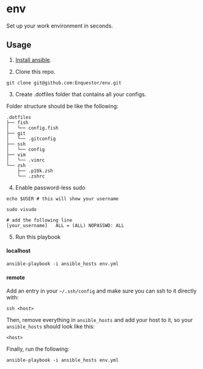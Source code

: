 # env
Set up your work environment in seconds.

## Usage
1. [Install ansible](https://docs.ansible.com/ansible/latest/installation_guide/intro_installation.html).

2. Clone this repo.
```
git clone git@github.com:Enquestor/env.git
```

3. Create .dotfiles folder that contains all your configs.

Folder structure should be like the following:
```
.dotfiles
├── fish
│   └── config.fish
├── git
│   └── .gitconfig
├── ssh
│   └── config
├── vim
│   └── .vimrc
└── zsh
    ├── .p10k.zsh
    └── .zshrc
```

4. Enable password-less sudo
```
echo $USER # this will show your username

sudo visudo

# add the following line
[your_username]   ALL = (ALL) NOPASSWD: ALL
```

5. Run this playbook

#### localhost
```
ansible-playbook -i ansible_hosts env.yml
```

#### remote
Add an entry in your `~/.ssh/config` and make sure you can ssh to it directly with:
```
ssh <host>
```

Then, remove everything in `ansible_hosts` and add your host to it, so your `ansible_hosts` should look like this:
```
<host>
```

Finally, run the following:
```
ansible-playbook -i ansible_hosts env.yml
```
